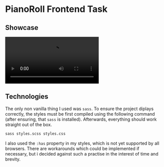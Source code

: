 # PianoRoll Frontend Task

## Showcase

![](receording/showcase.mov)

## Technologies
The only non vanilla thing I used was `sass`. To ensure the project diplays correctly, the styles must be first compiled using the following command (after ensuring, that `sass` is installed). Afterwards, everything should work straight out of the box.

```bash
sass styles.scss styles.css
```

I also used the `:has` property in my styles, which is not yet supported by all browsers. There are workarounds which could be implemented if necessary, but i decided against such a practise in the interest of time and brevity.
